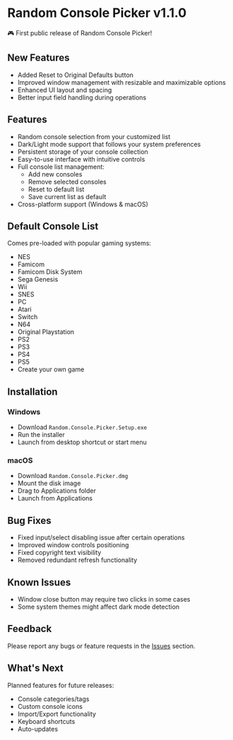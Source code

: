 # Random Console Picker v1.1.0

🎮 First public release of Random Console Picker! 

## New Features
- Added Reset to Original Defaults button
- Improved window management with resizable and maximizable options
- Enhanced UI layout and spacing
- Better input field handling during operations

## Features
- Random console selection from your customized list
- Dark/Light mode support that follows your system preferences
- Persistent storage of your console collection
- Easy-to-use interface with intuitive controls
- Full console list management:
  - Add new consoles
  - Remove selected consoles
  - Reset to default list
  - Save current list as default
- Cross-platform support (Windows & macOS)

## Default Console List
Comes pre-loaded with popular gaming systems:
- NES
- Famicom
- Famicom Disk System
- Sega Genesis
- Wii
- SNES
- PC
- Atari
- Switch
- N64
- Original Playstation
- PS2
- PS3
- PS4
- PS5
- Create your own game

## Installation
### Windows
- Download `Random.Console.Picker.Setup.exe`
- Run the installer
- Launch from desktop shortcut or start menu

### macOS
- Download `Random.Console.Picker.dmg`
- Mount the disk image
- Drag to Applications folder
- Launch from Applications

## Bug Fixes
- Fixed input/select disabling issue after certain operations
- Improved window controls positioning
- Fixed copyright text visibility
- Removed redundant refresh functionality

## Known Issues
- Window close button may require two clicks in some cases
- Some system themes might affect dark mode detection

## Feedback
Please report any bugs or feature requests in the [Issues](../../issues) section.

## What's Next
Planned features for future releases:
- Console categories/tags
- Custom console icons
- Import/Export functionality
- Keyboard shortcuts
- Auto-updates 